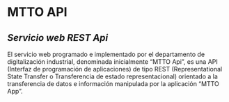 <h1 class="code-line" data-line-start=0 data-line-end=1 ><a id="MTTO_API_0"></a>MTTO API</h1>
<h2 class="code-line" data-line-start=1 data-line-end=2 ><a id="_Servicio_web_REST_Api__1"></a><em>Servicio web REST Api</em></h2>
<p class="has-line-data" data-line-start="3" data-line-end="4">El servicio web programado e implementado por el departamento de digitalización industrial, denominada inicialmente “MTTO Api”, es una API (Interfaz de programación de aplicaciones) de tipo REST (Representational State Transfer o Transferencia de estado representacional) orientado a la transferencia de datos e información manipulada por la aplicación “MTTO App”.</p>